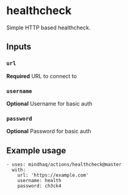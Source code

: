 # healthcheck

Simple HTTP based healthcheck.

## Inputs

### `url`

**Required** URL to connect to

### `username`
       
**Optional** Username for basic auth

### `password`

**Optional** Password for basic auth
        
## Example usage

    - uses: mindhaq/actions/healthcheck@master
      with:
        url: 'https://example.com'
        username: health
        password: ch3ck4
